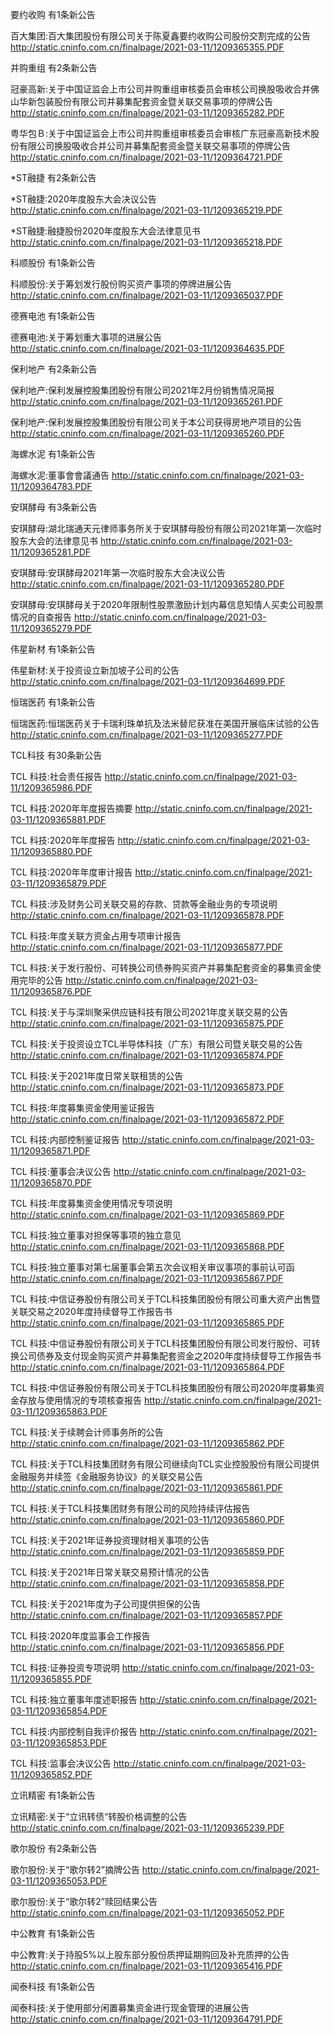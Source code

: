 要约收购 有1条新公告 

百大集团:百大集团股份有限公司关于陈夏鑫要约收购公司股份交割完成的公告 http://static.cninfo.com.cn/finalpage/2021-03-11/1209365355.PDF 

并购重组 有2条新公告 

冠豪高新:关于中国证监会上市公司并购重组审核委员会审核公司换股吸收合并佛山华新包装股份有限公司并募集配套资金暨关联交易事项的停牌公告 http://static.cninfo.com.cn/finalpage/2021-03-11/1209365282.PDF 

粤华包Ｂ:关于中国证监会上市公司并购重组审核委员会审核广东冠豪高新技术股份有限公司换股吸收合并公司并募集配套资金暨关联交易事项的停牌公告 http://static.cninfo.com.cn/finalpage/2021-03-11/1209364721.PDF 

*ST融捷 有2条新公告 

*ST融捷:2020年度股东大会决议公告 http://static.cninfo.com.cn/finalpage/2021-03-11/1209365219.PDF 

*ST融捷:融捷股份2020年度股东大会法律意见书 http://static.cninfo.com.cn/finalpage/2021-03-11/1209365218.PDF 

科顺股份 有1条新公告 

科顺股份:关于筹划发行股份购买资产事项的停牌进展公告 http://static.cninfo.com.cn/finalpage/2021-03-11/1209365037.PDF 

德赛电池 有1条新公告 

德赛电池:关于筹划重大事项的进展公告 http://static.cninfo.com.cn/finalpage/2021-03-11/1209364635.PDF 

保利地产 有2条新公告 

保利地产:保利发展控股集团股份有限公司2021年2月份销售情况简报 http://static.cninfo.com.cn/finalpage/2021-03-11/1209365261.PDF 

保利地产:保利发展控股集团股份有限公司关于本公司获得房地产项目的公告 http://static.cninfo.com.cn/finalpage/2021-03-11/1209365260.PDF 

海螺水泥 有1条新公告 

海螺水泥:董事會會議通告 http://static.cninfo.com.cn/finalpage/2021-03-11/1209364783.PDF 

安琪酵母 有3条新公告 

安琪酵母:湖北瑞通天元律师事务所关于安琪酵母股份有限公司2021年第一次临时股东大会的法律意见书 http://static.cninfo.com.cn/finalpage/2021-03-11/1209365281.PDF 

安琪酵母:安琪酵母2021年第一次临时股东大会决议公告 http://static.cninfo.com.cn/finalpage/2021-03-11/1209365280.PDF 

安琪酵母:安琪酵母关于2020年限制性股票激励计划内幕信息知情人买卖公司股票情况的自查报告 http://static.cninfo.com.cn/finalpage/2021-03-11/1209365279.PDF 

伟星新材 有1条新公告 

伟星新材:关于投资设立新加坡子公司的公告 http://static.cninfo.com.cn/finalpage/2021-03-11/1209364699.PDF 

恒瑞医药 有1条新公告 

恒瑞医药:恒瑞医药关于卡瑞利珠单抗及法米替尼获准在美国开展临床试验的公告 http://static.cninfo.com.cn/finalpage/2021-03-11/1209365277.PDF 

TCL科技 有30条新公告 

TCL 科技:社会责任报告 http://static.cninfo.com.cn/finalpage/2021-03-11/1209365986.PDF 

TCL 科技:2020年年度报告摘要 http://static.cninfo.com.cn/finalpage/2021-03-11/1209365881.PDF 

TCL 科技:2020年年度报告 http://static.cninfo.com.cn/finalpage/2021-03-11/1209365880.PDF 

TCL 科技:2020年年度审计报告 http://static.cninfo.com.cn/finalpage/2021-03-11/1209365879.PDF 

TCL 科技:涉及财务公司关联交易的存款、贷款等金融业务的专项说明 http://static.cninfo.com.cn/finalpage/2021-03-11/1209365878.PDF 

TCL 科技:年度关联方资金占用专项审计报告 http://static.cninfo.com.cn/finalpage/2021-03-11/1209365877.PDF 

TCL 科技:关于发行股份、可转换公司债券购买资产并募集配套资金的募集资金使用完毕的公告 http://static.cninfo.com.cn/finalpage/2021-03-11/1209365876.PDF 

TCL 科技:关于与深圳聚采供应链科技有限公司2021年度关联交易的公告 http://static.cninfo.com.cn/finalpage/2021-03-11/1209365875.PDF 

TCL 科技:关于投资设立TCL半导体科技（广东）有限公司暨关联交易的公告 http://static.cninfo.com.cn/finalpage/2021-03-11/1209365874.PDF 

TCL 科技:关于2021年度日常关联租赁的公告 http://static.cninfo.com.cn/finalpage/2021-03-11/1209365873.PDF 

TCL 科技:年度募集资金使用鉴证报告 http://static.cninfo.com.cn/finalpage/2021-03-11/1209365872.PDF 

TCL 科技:内部控制鉴证报告 http://static.cninfo.com.cn/finalpage/2021-03-11/1209365871.PDF 

TCL 科技:董事会决议公告 http://static.cninfo.com.cn/finalpage/2021-03-11/1209365870.PDF 

TCL 科技:年度募集资金使用情况专项说明 http://static.cninfo.com.cn/finalpage/2021-03-11/1209365869.PDF 

TCL 科技:独立董事对担保等事项的独立意见 http://static.cninfo.com.cn/finalpage/2021-03-11/1209365868.PDF 

TCL 科技:独立董事对第七届董事会第五次会议相关审议事项的事前认可函 http://static.cninfo.com.cn/finalpage/2021-03-11/1209365867.PDF 

TCL 科技:中信证券股份有限公司关于TCL科技集团股份有限公司重大资产出售暨关联交易之2020年度持续督导工作报告书 http://static.cninfo.com.cn/finalpage/2021-03-11/1209365865.PDF 

TCL 科技:中信证券股份有限公司关于TCL科技集团股份有限公司发行股份、可转换公司债券及支付现金购买资产并募集配套资金之2020年度持续督导工作报告书 http://static.cninfo.com.cn/finalpage/2021-03-11/1209365864.PDF 

TCL 科技:中信证券股份有限公司关于TCL科技集团股份有限公司2020年度募集资金存放与使用情况的专项核查报告 http://static.cninfo.com.cn/finalpage/2021-03-11/1209365863.PDF 

TCL 科技:关于续聘会计师事务所的公告 http://static.cninfo.com.cn/finalpage/2021-03-11/1209365862.PDF 

TCL 科技:关于TCL科技集团财务有限公司继续向TCL实业控股股份有限公司提供金融服务并续签《金融服务协议》的关联交易公告 http://static.cninfo.com.cn/finalpage/2021-03-11/1209365861.PDF 

TCL 科技:关于TCL科技集团财务有限公司的风险持续评估报告 http://static.cninfo.com.cn/finalpage/2021-03-11/1209365860.PDF 

TCL 科技:关于2021年证券投资理财相关事项的公告 http://static.cninfo.com.cn/finalpage/2021-03-11/1209365859.PDF 

TCL 科技:关于2021年日常关联交易预计情况的公告 http://static.cninfo.com.cn/finalpage/2021-03-11/1209365858.PDF 

TCL 科技:关于2021年度为子公司提供担保的公告 http://static.cninfo.com.cn/finalpage/2021-03-11/1209365857.PDF 

TCL 科技:2020年度监事会工作报告 http://static.cninfo.com.cn/finalpage/2021-03-11/1209365856.PDF 

TCL 科技:证券投资专项说明 http://static.cninfo.com.cn/finalpage/2021-03-11/1209365855.PDF 

TCL 科技:独立董事年度述职报告 http://static.cninfo.com.cn/finalpage/2021-03-11/1209365854.PDF 

TCL 科技:内部控制自我评价报告 http://static.cninfo.com.cn/finalpage/2021-03-11/1209365853.PDF 

TCL 科技:监事会决议公告 http://static.cninfo.com.cn/finalpage/2021-03-11/1209365852.PDF 

立讯精密 有1条新公告 

立讯精密:关于“立讯转债“转股价格调整的公告 http://static.cninfo.com.cn/finalpage/2021-03-11/1209365239.PDF 

歌尔股份 有2条新公告 

歌尔股份:关于“歌尔转2”摘牌公告 http://static.cninfo.com.cn/finalpage/2021-03-11/1209365053.PDF 

歌尔股份:关于“歌尔转2”赎回结果公告 http://static.cninfo.com.cn/finalpage/2021-03-11/1209365052.PDF 

中公教育 有1条新公告 

中公教育:关于持股5%以上股东部分股份质押延期购回及补充质押的公告 http://static.cninfo.com.cn/finalpage/2021-03-11/1209365416.PDF 

闻泰科技 有1条新公告 

闻泰科技:关于使用部分闲置募集资金进行现金管理的进展公告 http://static.cninfo.com.cn/finalpage/2021-03-11/1209364791.PDF 

